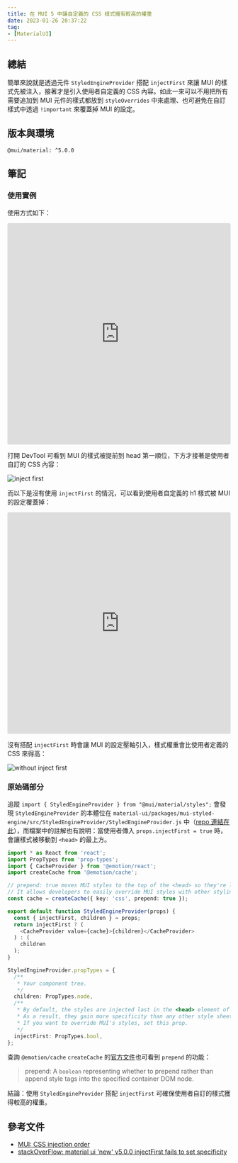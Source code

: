 ```yaml
---
title: 在 MUI 5 中讓自定義的 CSS 樣式擁有較高的權重
date: 2023-01-26 20:37:22
tag:
- [MaterialUI]
---
```


## 總結

簡單來說就是透過元件 `StyledEngineProvider` 搭配 `injectFirst` 來讓 MUI 的樣式先被注入，接著才是引入使用者自定義的 CSS 內容。如此一來可以不用把所有需要追加到 MUI 元件的樣式都放到 `styleOverrides` 中來處理、也可避免在自訂樣式中透過 `!important` 來覆蓋掉 MUI 的設定。

## 版本與環境

```
@mui/material: ^5.0.0
```

## 筆記

### 使用實例

使用方式如下：

<iframe src="https://codesandbox.io/embed/mui-styledengineprovider-injectfirst-lq5091?autoresize=1&fontsize=14&hidenavigation=1&module=%2Fdemo.tsx&theme=dark"
     style="width:100%; height:500px; border:0; border-radius: 4px; overflow:hidden;"
     title="mui-StyledEngineProvider-injectFirst"
     allow="accelerometer; ambient-light-sensor; camera; encrypted-media; geolocation; gyroscope; hid; microphone; midi; payment; usb; vr; xr-spatial-tracking"
     sandbox="allow-forms allow-modals allow-popups allow-presentation allow-same-origin allow-scripts"
   ></iframe>

打開 DevTool 可看到 MUI 的樣式被提前到 head 第一順位，下方才接著是使用者自訂的 CSS 內容：

![inject first](/2023/mui-StyledEngineProvider-injectFirst/injectFirst.png)

而以下是沒有使用 `injectFirst` 的情況，可以看到使用者自定義的 h1 樣式被 MUI 的設定覆蓋掉：

<iframe src="https://codesandbox.io/embed/mui-styledengineprovider-injectfirst-forked-ro4zt9?fontsize=14&hidenavigation=1&module=%2Fdemo.tsx&theme=dark"
     style="width:100%; height:500px; border:0; border-radius: 4px; overflow:hidden;"
     title="mui-StyledEngineProvider-injectFirst (forked)"
     allow="accelerometer; ambient-light-sensor; camera; encrypted-media; geolocation; gyroscope; hid; microphone; midi; payment; usb; vr; xr-spatial-tracking"
     sandbox="allow-forms allow-modals allow-popups allow-presentation allow-same-origin allow-scripts"
   ></iframe>

沒有搭配 `injectFirst` 時會讓 MUI 的設定壓軸引入，樣式權重會比使用者定義的 CSS 來得高：

![without inject first](/2023/mui-StyledEngineProvider-injectFirst/no-injectFirst.png)

### 原始碼部分

追蹤 `import { StyledEngineProvider } from "@mui/material/styles";` 會發現 `StyledEngineProvider` 的本體位在 `material-ui/packages/mui-styled-engine/src/StyledEngineProvider/StyledEngineProvider.js` 中（[repo 連結在此](https://github.com/mui/material-ui/blob/master/packages/mui-styled-engine/src/StyledEngineProvider/StyledEngineProvider.js)），而檔案中的註解也有說明：當使用者傳入 `props.injectFirst = true` 時，會讓樣式被移動到 `<head>` 的最上方。

```ts
import * as React from 'react';
import PropTypes from 'prop-types';
import { CacheProvider } from '@emotion/react';
import createCache from '@emotion/cache';

// prepend: true moves MUI styles to the top of the <head> so they're loaded first.
// It allows developers to easily override MUI styles with other styling solutions, like CSS modules.
const cache = createCache({ key: 'css', prepend: true });

export default function StyledEngineProvider(props) {
  const { injectFirst, children } = props;
  return injectFirst ? (
    <CacheProvider value={cache}>{children}</CacheProvider>
  ) : (
    children
  );
}

StyledEngineProvider.propTypes = {
  /**
   * Your component tree.
   */
  children: PropTypes.node,
  /**
   * By default, the styles are injected last in the <head> element of the page.
   * As a result, they gain more specificity than any other style sheet.
   * If you want to override MUI's styles, set this prop.
   */
  injectFirst: PropTypes.bool,
};
```

查詢 `@emotion/cache` `createCache` 的[官方文件](https://emotion.sh/docs/@emotion/cache)也可看到 `prepend` 的功能：

> prepend: A `boolean` representing whether to prepend rather than append style tags into the specified container DOM node.

結論：使用 `StyledEngineProvider` 搭配 `injectFirst` 可確保使用者自訂的樣式獲得較高的權重。

## 參考文件

- [MUI: CSS injection order](https://mui.com/material-ui/guides/interoperability/#css-injection-order)
- [stackOverFlow: material ui 'new' v5.0.0 injectFirst fails to set specificity](https://stackoverflow.com/questions/69217739/material-ui-new-v5-0-0-injectfirst-fails-to-set-specificity)
